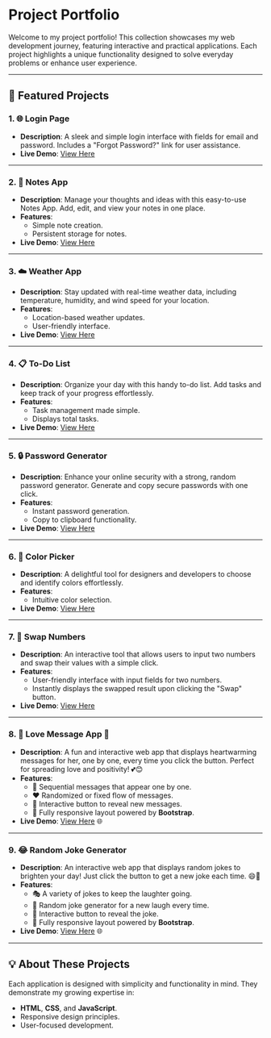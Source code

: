 # Project Portfolio

Welcome to my project portfolio! This collection showcases my web development journey, featuring interactive and practical applications. Each project highlights a unique functionality designed to solve everyday problems or enhance user experience.

---

## 🚀 Featured Projects

### 1. **🌐 Login Page**
   - **Description**: A sleek and simple login interface with fields for email and password. Includes a "Forgot Password?" link for user assistance.
   - **Live Demo**: [View Here](https://gulzaralice1.github.io/login/)

---

### 2. **📝 Notes App**
   - **Description**: Manage your thoughts and ideas with this easy-to-use Notes App. Add, edit, and view your notes in one place.
   - **Features**:
     - Simple note creation.
     - Persistent storage for notes.
   - **Live Demo**: [View Here](https://gulzaralice1.github.io/NotesApp/)

---

### 3. **☁️ Weather App**
   - **Description**: Stay updated with real-time weather data, including temperature, humidity, and wind speed for your location.
   - **Features**:
     - Location-based weather updates.
     - User-friendly interface.
   - **Live Demo**: [View Here](https://gulzaralice1.github.io/Weather-app/)

---

### 4. **📋 To-Do List**
   - **Description**: Organize your day with this handy to-do list. Add tasks and keep track of your progress effortlessly.
   - **Features**:
     - Task management made simple.
     - Displays total tasks.
   - **Live Demo**: [View Here](https://gulzaralice1.github.io/ToDo-List/)

---

### 5. **🔒 Password Generator**
   - **Description**: Enhance your online security with a strong, random password generator. Generate and copy secure passwords with one click.
   - **Features**:
     - Instant password generation.
     - Copy to clipboard functionality.
   - **Live Demo**: [View Here](https://gulzaralice1.github.io/Password_Generator/)

---

### 6. **🎨 Color Picker**
   - **Description**: A delightful tool for designers and developers to choose and identify colors effortlessly.
   - **Features**:
     - Intuitive color selection.
   - **Live Demo**: [View Here](https://gulzaralice1.github.io/color-picker/)

---
### 7. **🔄 Swap Numbers**
   - **Description**: An interactive tool that allows users to input two numbers and swap their values with a simple click.
   - **Features**:
     - User-friendly interface with input fields for two numbers.
     - Instantly displays the swapped result upon clicking the "Swap" button.
   - **Live Demo**: [View Here](https://gulzaralice1.github.io/Swap/)

---
### 8. **💖 Love Message App 💌**
- **Description**: A fun and interactive web app that displays heartwarming messages for her, one by one, every time you click the button. Perfect for spreading love and positivity! 💕😊
- **Features**:
  - 💬 Sequential messages that appear one by one.
  - ❤️ Randomized or fixed flow of messages.
  - 🎉 Interactive button to reveal new messages.
  - 📱 Fully responsive layout powered by **Bootstrap**.
- **Live Demo**: [View Here](https://gulzaralice1.github.io/love-message-app/) 🌐

---
### 9. **😂 Random Joke Generator**
- **Description**: An interactive web app that displays random jokes to brighten your day! Just click the button to get a new joke each time. 😄🎉
- **Features**:
  - 🎭 A variety of jokes to keep the laughter going.
  - 🤖 Random joke generator for a new laugh every time.
  - 🎉 Interactive button to reveal the joke.
  - 📱 Fully responsive layout powered by **Bootstrap**.
- **Live Demo**: [View Here](https://gulzaralice1.github.io/Random_Joke/) 🌐

---


## 💡 About These Projects
Each application is designed with simplicity and functionality in mind. They demonstrate my growing expertise in:
- **HTML**, **CSS**, and **JavaScript**.
- Responsive design principles.
- User-focused development.

